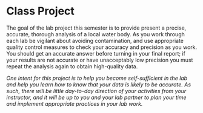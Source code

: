 <!-- +++ -->
<!-- title = "Project Information" -->
<!-- +++ -->
<!-- \toc -->


# Class Project

The goal of the lab project this semester is to provide present a precise, accurate, thorough analysis of a local water body. As you work through each lab be vigilant about avoiding contamination, and use appropriate quality control measures to check your accuracy and precision as you work.  You should get an accurate answer before turning in your final report; if your results are not accurate or have unacceptably low precision you must repeat the analysis again to obtain high-quality data.

*One intent for this project is to help you become self-sufficient in the lab and help you learn how to know that your data is likely to be accurate.  As such, there will be little day-to-day direction of your activities from your instructor, and it will be up to you and your lab partner to plan your time and implement appropriate practices in your lab work.*
